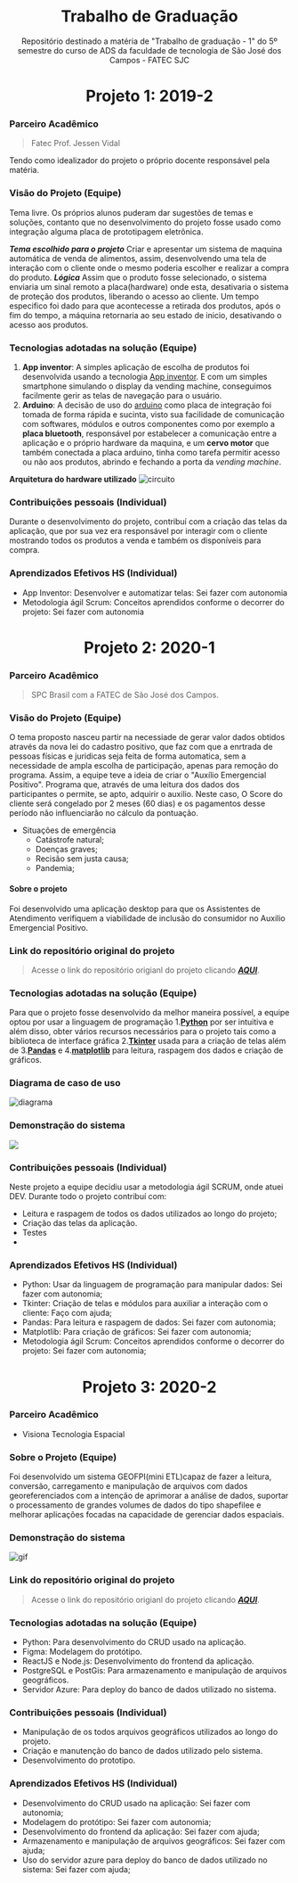 
<h1 align="center"> Trabalho de Graduação </h1>
<p align="center">
Repositório destinado a matéria de "Trabalho de graduação - 1" do 5º semestre do curso de ADS da faculdade de tecnologia de São José dos Campos - FATEC SJC
</p>

<h1 align="center"> Projeto 1: 2019-2 </h1>

### Parceiro Acadêmico
>Fatec Prof. Jessen Vidal 

Tendo como idealizador do projeto o próprio docente responsável pela matéria.
### Visão do Projeto (Equipe)
Tema livre. Os próprios alunos puderam dar sugestões de temas e soluções, contanto que no desenvolvimento do projeto fosse usado como integração alguma placa de prototipagem eletrônica.

__*Tema escolhido para o projeto*__
Criar e apresentar um sistema de maquina automática de venda de alimentos, assim, desenvolvendo uma tela de interação com o cliente onde o mesmo poderia escolher e realizar a compra do produto.
__*Lógica*__
Assim que o produto fosse selecionado, o sistema enviaria um sinal remoto a placa(hardware) onde esta, desativaria o sistema de proteção dos produtos, liberando o acesso ao cliente. Um tempo especifico foi dado para que acontecesse a retirada dos produtos, após o fim do tempo, a máquina retornaria ao seu estado de inicio, desativando o acesso aos produtos.
### Tecnologias adotadas na solução (Equipe)
1. __App inventor__:
A simples aplicação de escolha de produtos foi desenvolvida usando a tecnologia [App inventor](https://appinventor.mit.edu/about-us). E com um simples smartphone simulando o display da vending machine, conseguimos facilmente gerir as telas de navegação para o usuário.
2. __Arduino__:
A decisão de uso do [arduino](https://www.arduino.cc) como placa de integração foi tomada de forma rápida e sucinta, visto sua facilidade de comunicação com softwares, módulos e outros componentes como por exemplo a __placa bluetooth__, responsável por estabelecer a comunicação entre a aplicação e o próprio hardware da maquina, e um __cervo motor__ que também conectada a placa arduino, tinha como tarefa permitir acesso ou não aos produtos, abrindo e fechando a porta da *vending machine*.

__Arquitetura do hardware utilizado__
![circuito](https://user-images.githubusercontent.com/29134051/133176431-4c3d50df-a717-401a-aab3-27e6d598e667.png)
### Contribuições pessoais (Individual)
Durante o desenvolvimento do projeto, contribuí com a criação das telas da aplicação, que por sua vez era responsável por interagir com o cliente mostrando todos os produtos a venda e também os disponíveis para compra.
### Aprendizados Efetivos HS (Individual)
- App Inventor: Desenvolver e automatizar telas: Sei fazer com autonomia
- Metodologia ágil Scrum: Conceitos aprendidos conforme o decorrer do projeto: Sei fazer com autonomia

<h1 align="center"> Projeto 2: 2020-1 </h1>

### Parceiro Acadêmico
> SPC Brasil com a FATEC de São José dos Campos.
### Visão do Projeto (Equipe)
O tema proposto nasceu partir na necessiade de gerar valor dados obtidos através da nova lei do cadastro positivo, que faz com que a enrtrada de pessoas físicas e juridicas seja feita de forma automatica, sem a necessidade de ampla escolha de participação, apenas para remoção do programa.
Assim, a equipe teve a ideia de criar o "Auxílio Emergencial Positivo". Programa que, através de uma leitura dos dados dos participantes o permite, se apto, adquirir o auxilio. Neste caso, O Score do cliente será congelado por 2 meses (60 dias) e os pagamentos desse período não influenciarão no cálculo da pontuação.
- Situações de emergência
  - Catástrofe natural;
  - Doenças graves;
  - Recisão sem justa causa;
  - Pandemia;

#### Sobre o projeto
Foi desenvolvido uma aplicação desktop para que os Assistentes de Atendimento verifiquem a viabilidade de inclusão do consumidor no Auxilio Emergencial Positivo.

### Link do repositório original do projeto
>Acesse o link do repositório origianl do projeto clicando __*[AQUI](https://github.com/marciosousa4/projeto-integrador)*__.

### Tecnologias adotadas na solução (Equipe)
Para que o projeto fosse desenvolvido da melhor maneira possível, a equipe optou por usar a linguagem de programação 1.__[Python](https://github.com/topics/python)__ por ser intuitiva e além disso, obter vários recursos necessários para o projeto tais como a biblioteca de interface gráfica  2.__[Tkinter](https://docs.python.org/3/library/tkinter.html)__ usada para a criação de telas além de 3.__[Pandas](https://pandas.pydata.org/docs/)__ e 4.__[matplotlib](https://matplotlib.org)__ para leitura, raspagem dos dados e criação de gráficos.

### Diagrama de caso de uso
![diagrama](https://raw.githubusercontent.com/marciosousa4/projeto-integrador/master/Sprint%206/Diagrama%20de%20caso%20de%20uso.jpeg)

### Demonstração do sistema
![](https://github.com/marciosousa4/projeto-integrador/raw/master/Sprint%205/RELACIONAMENTO%20sprint%205.gif?raw=true)

### Contribuições pessoais (Individual)

Neste projeto a equipe decidiu usar a metodologia ágil SCRUM, onde atuei DEV.
Durante todo o projeto contribuí com:
 - Leitura e raspagem de todos os dados utilizados ao longo do projeto;
 - Criação das telas da aplicação.
 - Testes
 - 
### Aprendizados Efetivos HS (Individual)
- Python: Usar da linguagem de programação para manipular dados: Sei fazer com autonomia;
- Tkinter: Criação de telas e módulos para auxiliar a interação com o cliente: Faço com ajuda;
- Pandas: Para leitura e raspagem de dados: Sei fazer com autonomia;
- Matplotlib: Para criação de gráficos: Sei fazer com autonomia;
- Metodologia ágil Scrum: Conceitos aprendidos conforme o decorrer do projeto: Sei fazer com autonomia;

<h1 align="center"> Projeto 3: 2020-2 </h1>

### Parceiro Acadêmico
- Visiona Tecnologia Espacial

### Sobre o Projeto (Equipe)
Foi desenvolvido um sistema GEOFPI(mini ETL)capaz de fazer a leitura, conversão, carregamento e manipulação de arquivos com dados georeferenciados com a intenção de aprimorar a análise de dados, suportar o processamento de grandes volumes de dados do tipo shapefilee e melhorar aplicações focadas na capacidade de gerenciar dados espaciais.
### Demonstração do sistema
![gif](https://github.com/marciosousa4/GEOFPI---Projeto-Integrador/raw/master/Loading%20images/GEOFPI(sprint%204).gif?raw=true)

### Link do repositório original do projeto
>Acesse o link do repositório origianl do projeto clicando __*[AQUI](https://github.com/marciosousa4/GEOFPI---Projeto-Integrador)*__.

### Tecnologias adotadas na solução (Equipe)

- Python: Para desenvolvimento do CRUD usado na aplicação.
- Figma: Modelagem do protótipo.
- ReactJS e Node.js: Desenvolvimento do frontend da aplicação.
- PostgreSQL e PostGis: Para armazenamento e manipulação de arquivos geográficos.
- Servidor Azure: Para deploy do banco de dados utilizado no sistema.

### Contribuições pessoais (Individual)
- Manipulação de os todos arquivos geográficos utilizados ao longo do projeto.
- Criação e manutenção do banco de dados utilizado pelo sistema.
- Desenvolvimento do prototipo.
### Aprendizados Efetivos HS (Individual)
- Desenvolvimento do CRUD usado na aplicação: Sei fazer com autonomia;
- Modelagem do protótipo: Sei fazer com autonomia;
- Desenvolvimento do frontend da aplicação: Sei fazer com ajuda;
- Armazenamento e manipulação de arquivos geográficos: Sei fazer com ajuda;
- Uso do servidor azure para deploy do banco de dados utilizado no sistema: Sei fazer com ajuda;
